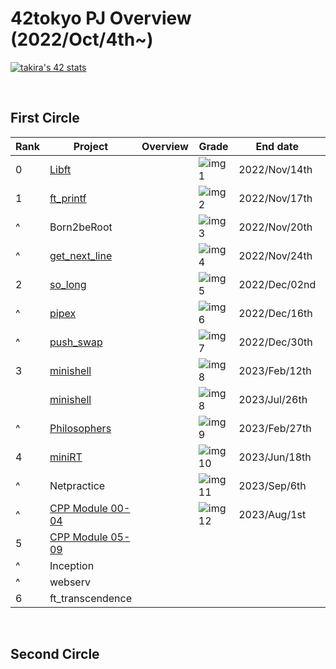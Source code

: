 # 42tokyo PJ Overview (2022/Oct/4th~)

[![takira's 42 stats](https://badge42.vercel.app/api/v2/clgurmlr9011708l73kveeyd5/stats?cursusId=21&coalitionId=307)](https://github.com/JaeSeoKim/badge42)

<br>

## First Circle
| Rank | Project                | Overview                      | Grade        | End date      | Note                     | 
| ---- | ---------------------- | ----------------------------- | ------------ | ------------- | ------------------------ | 
| 0    | [Libft][1]             |                               | ![img1][21]  | 2022/Nov/14th | [42_libs][2](update ver) | 
| 1    | [ft_printf][3]         |                               | ![img2][22]  | 2022/Nov/17th |                          | 
| ^    | Born2beRoot            |                               | ![img3][23]  | 2022/Nov/20th |                          | 
| ^    | [get_next_line][4]     |                               | ![img4][24]  | 2022/Nov/24th |                          | 
| 2    | [so_long][5]           |                               | ![img5][25]  | 2022/Dec/02nd |                          | 
| ^    | [pipex][6]             |                               | ![img6][26]  | 2022/Dec/16th |                          | 
| ^    | [push_swap][7]         |                               | ![img7][27]  | 2022/Dec/30th |                          | 
| 3    | [minishell][8]         |                               | ![img8][28]  | 2023/Feb/12th | with [weijuan82113][101] | 
|      | [minishell][13]        |                               | ![img8][28]  | 2023/Jul/26th | with [habvi][103]        | 
| ^    | [Philosophers][9]      |                               | ![img9][29]  | 2023/Feb/27th |                          | 
| 4    | [miniRT][10]           |                               | ![img10][30] | 2023/Jun/18th | with [molhot][102]       |
| ^    | Netpractice            |                               | ![img11][31] | 2023/Sep/6th  |                          | 
| ^    | [CPP Module 00-04][11] |                               | ![img12][32] | 2023/Aug/1st  |                          | 
| 5    | [CPP Module 05-09][12] |                               |              |               |                          | 
| ^    | Inception              |                               |              |               |                          | 
| ^    | webserv                |                               |              |               |                          | 
| 6    | ft_transcendence       |                               |              |               |                          | 


[1]:https://github.com/ak0327/42_libft
[2]:https://github.com/ak0327/42_libs
[3]:https://github.com/ak0327/42_ft_printf
[4]:https://github.com/ak0327/42_get_next_line
[5]:https://github.com/ak0327/42_so_long
[6]:https://github.com/ak0327/42_pipex
[7]:https://github.com/ak0327/42_push_swap
[8]:https://github.com/minishellakirawchen/minishell_rev1
[9]:https://github.com/ak0327/42_philosophers
[10]:https://github.com/42minirt/miniRT
[11]:https://github.com/ak0327/42_CPP_Module_00-04
[12]:https://github.com/ak0327/42_CPP_Module_05-09
[13]:https://github.com/habvi/42_minishell

[21]:https://badge42.vercel.app/api/v2/clgurmlr9011708l73kveeyd5/project/2878442
[22]:https://badge42.vercel.app/api/v2/clgurmlr9011708l73kveeyd5/project/2878442
[23]:https://badge42.vercel.app/api/v2/clgurmlr9011708l73kveeyd5/project/2879390
[24]:https://badge42.vercel.app/api/v2/clgurmlr9011708l73kveeyd5/project/2879391
[25]:https://badge42.vercel.app/api/v2/clgurmlr9011708l73kveeyd5/project/2893410
[26]:https://badge42.vercel.app/api/v2/clgurmlr9011708l73kveeyd5/project/2903707
[27]:https://badge42.vercel.app/api/v2/clgurmlr9011708l73kveeyd5/project/2921924
[28]:https://badge42.vercel.app/api/v2/clgurmlr9011708l73kveeyd5/project/2924792
[29]:https://badge42.vercel.app/api/v2/clgurmlr9011708l73kveeyd5/project/2924563
[30]:https://badge42.vercel.app/api/v2/clgurmlr9011708l73kveeyd5/project/3023035
[31]:https://badge42.vercel.app/api/v2/clgurmlr9011708l73kveeyd5/project/3023036
[32]:https://badge42.vercel.app/api/v2/clgurmlr9011708l73kveeyd5/project/3023037

[101]:https://github.com/weijuan82113
[102]:https://github.com/orgs/42minirt/people/molhot
[103]:https://github.com/orgs/42minirt/people/habvi

<br>

## Second Circle
